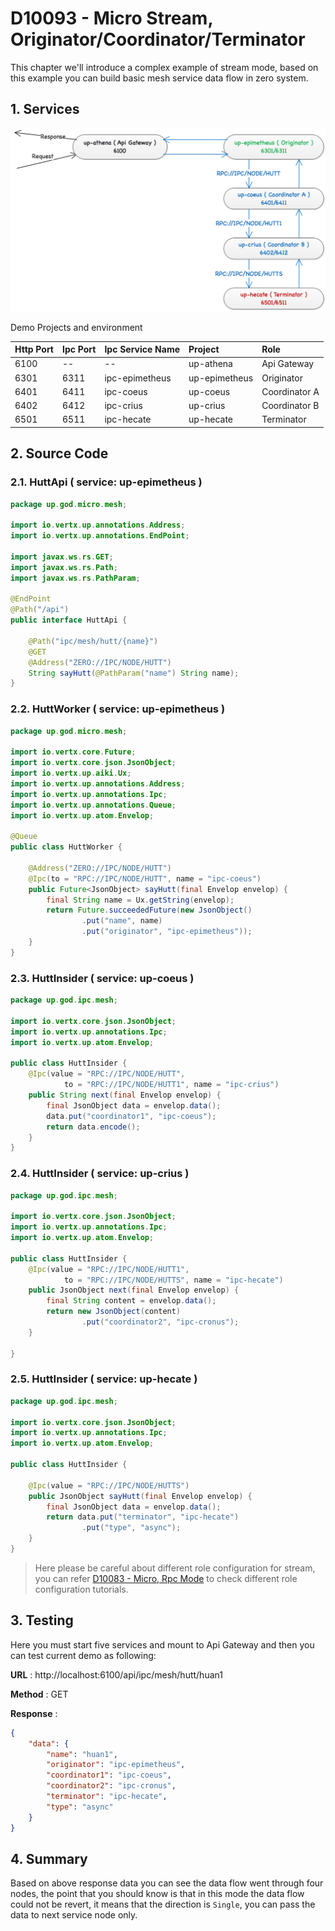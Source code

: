 # D10093 - Micro Stream, Originator/Coordinator/Terminator

This chapter we'll introduce a complex example of stream mode, based on this example you can build basic mesh service data flow in zero system.

## 1. Services

![](/doc/image/d10093-1.png)

Demo Projects and environment

| Http Port | Ipc Port | Ipc Service Name | Project | Role |
| :--- | :--- | :--- | :--- | :--- |
| 6100 | -- | -- | up-athena | Api Gateway |
| 6301 | 6311 | ipc-epimetheus | up-epimetheus | Originator |
| 6401 | 6411 | ipc-coeus | up-coeus | Coordinator A |
| 6402 | 6412 | ipc-crius | up-crius | Coordinator B |
| 6501 | 6511 | ipc-hecate | up-hecate | Terminator |

## 2. Source Code

### 2.1. HuttApi \( service: up-epimetheus \)

```java
package up.god.micro.mesh;

import io.vertx.up.annotations.Address;
import io.vertx.up.annotations.EndPoint;

import javax.ws.rs.GET;
import javax.ws.rs.Path;
import javax.ws.rs.PathParam;

@EndPoint
@Path("/api")
public interface HuttApi {

    @Path("ipc/mesh/hutt/{name}")
    @GET
    @Address("ZERO://IPC/NODE/HUTT")
    String sayHutt(@PathParam("name") String name);
}
```

### 2.2. HuttWorker \( service: up-epimetheus \)

```java
package up.god.micro.mesh;

import io.vertx.core.Future;
import io.vertx.core.json.JsonObject;
import io.vertx.up.aiki.Ux;
import io.vertx.up.annotations.Address;
import io.vertx.up.annotations.Ipc;
import io.vertx.up.annotations.Queue;
import io.vertx.up.atom.Envelop;

@Queue
public class HuttWorker {

    @Address("ZERO://IPC/NODE/HUTT")
    @Ipc(to = "RPC://IPC/NODE/HUTT", name = "ipc-coeus")
    public Future<JsonObject> sayHutt(final Envelop envelop) {
        final String name = Ux.getString(envelop);
        return Future.succeededFuture(new JsonObject()
                .put("name", name)
                .put("originator", "ipc-epimetheus"));
    }
}
```

### 2.3. HuttInsider \( service: up-coeus \)

```java
package up.god.ipc.mesh;

import io.vertx.core.json.JsonObject;
import io.vertx.up.annotations.Ipc;
import io.vertx.up.atom.Envelop;

public class HuttInsider {
    @Ipc(value = "RPC://IPC/NODE/HUTT",
            to = "RPC://IPC/NODE/HUTT1", name = "ipc-crius")
    public String next(final Envelop envelop) {
        final JsonObject data = envelop.data();
        data.put("coordinator1", "ipc-coeus");
        return data.encode();
    }
}
```

### 2.4. HuttInsider \( service: up-crius \)

```java
package up.god.ipc.mesh;

import io.vertx.core.json.JsonObject;
import io.vertx.up.annotations.Ipc;
import io.vertx.up.atom.Envelop;

public class HuttInsider {
    @Ipc(value = "RPC://IPC/NODE/HUTT1",
            to = "RPC://IPC/NODE/HUTTS", name = "ipc-hecate")
    public JsonObject next(final Envelop envelop) {
        final String content = envelop.data();
        return new JsonObject(content)
                .put("coordinator2", "ipc-cronus");
    }

}
```

### 2.5. HuttInsider \( service: up-hecate \)

```java
package up.god.ipc.mesh;

import io.vertx.core.json.JsonObject;
import io.vertx.up.annotations.Ipc;
import io.vertx.up.atom.Envelop;

public class HuttInsider {

    @Ipc(value = "RPC://IPC/NODE/HUTTS")
    public JsonObject sayHutt(final Envelop envelop) {
        final JsonObject data = envelop.data();
        return data.put("terminator", "ipc-hecate")
                .put("type", "async");
    }
}
```

> Here please be careful about different role configuration for stream, you can refer [D10083 - Micro, Rpc Mode](doc/vertx-zero-tutorial/d10083-micro-rpc-mode.md) to check different role configuration tutorials.

## 3. Testing

Here you must start five services and mount to Api Gateway and then you can test current demo as following:

**URL** : http://localhost:6100/api/ipc/mesh/hutt/huan1

**Method** : GET

**Response** :

```json
{
    "data": {
        "name": "huan1",
        "originator": "ipc-epimetheus",
        "coordinator1": "ipc-coeus",
        "coordinator2": "ipc-cronus",
        "terminator": "ipc-hecate",
        "type": "async"
    }
}
```

## 4. Summary

Based on above response data you can see the data flow went through four nodes, the point that you should know is that in this mode the data flow could not be revert, it means that the direction is `Single`, you can pass the data to next service node only.



